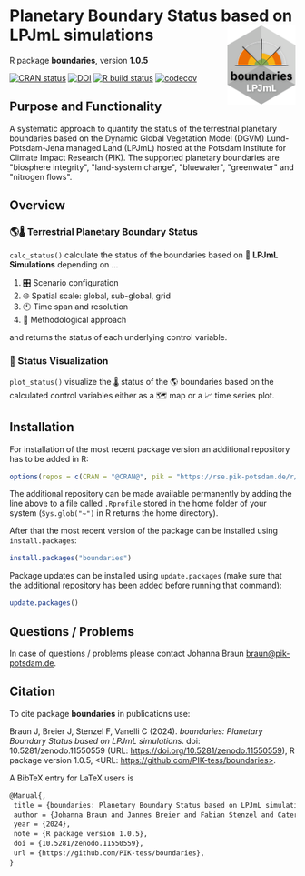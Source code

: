 # Planetary Boundary Status based on LPJmL simulations <a href=''><img src='inst/img/logo.png' align='right' height='139' /></a>

R package **boundaries**, version **1.0.5**

[![CRAN status](https://www.r-pkg.org/badges/version/boundaries)](https://cran.r-project.org/package=boundaries) [![DOI](https://zenodo.org/badge/DOI/10.5281/zenodo.11550559.svg)](https://doi.org/10.5281/zenodo.11550559) [![R build status](https://github.com/PIK-tess/boundaries/workflows/check/badge.svg)](https://github.com/PIK-tess/boundaries/actions) [![codecov](https://codecov.io/gh/PIK-tess/boundaries/branch/master/graph/badge.svg)](https://app.codecov.io/gh/PIK-tess/boundaries) 

## Purpose and Functionality

A systematic approach to quantify the status of the terrestrial
    planetary boundaries based on the Dynamic Global Vegetation Model (DGVM)
    Lund-Potsdam-Jena managed Land (LPJmL) hosted at the Potsdam Institute for
    Climate Impact Research (PIK). The supported planetary boundaries are
    "biosphere integrity", "land-system change", "bluewater", "greenwater" and
    "nitrogen flows".
##  Overview

### &#127758;&#127777;  Terrestrial Planetary Boundary Status
`calc_status()` calculate the status of the boundaries based on &#127793; **LPJmL Simulations** depending on ...
1. &#127899; Scenario configuration
2. &#127760; Spatial scale: global, sub-global, grid
3. &#128346; Time span and resolution
4. &#128209; Methodological approach

and returns the status of each underlying control variable.


### &#127912; Status Visualization
`plot_status()` visualize the &#127777; status of the &#127758; boundaries based on the calculated control variables either as a &#128506; map or a &#128200; time series plot.

## Installation

For installation of the most recent package version an additional repository has to be added in R:

```r
options(repos = c(CRAN = "@CRAN@", pik = "https://rse.pik-potsdam.de/r/packages"))
```
The additional repository can be made available permanently by adding the line above to a file called `.Rprofile` stored in the home folder of your system (`Sys.glob("~")` in R returns the home directory).

After that the most recent version of the package can be installed using `install.packages`:

```r 
install.packages("boundaries")
```

Package updates can be installed using `update.packages` (make sure that the additional repository has been added before running that command):

```r 
update.packages()
```

## Questions / Problems

In case of questions / problems please contact Johanna Braun <braun@pik-potsdam.de>.

## Citation

To cite package **boundaries** in publications use:

Braun J, Breier J, Stenzel F, Vanelli C (2024). _boundaries: Planetary Boundary Status based on LPJmL simulations_. doi: 10.5281/zenodo.11550559 (URL: https://doi.org/10.5281/zenodo.11550559), R package version 1.0.5, <URL: https://github.com/PIK-tess/boundaries>.

A BibTeX entry for LaTeX users is

 ```latex
@Manual{,
  title = {boundaries: Planetary Boundary Status based on LPJmL simulations},
  author = {Johanna Braun and Jannes Breier and Fabian Stenzel and Caterina Vanelli},
  year = {2024},
  note = {R package version 1.0.5},
  doi = {10.5281/zenodo.11550559},
  url = {https://github.com/PIK-tess/boundaries},
}
```
